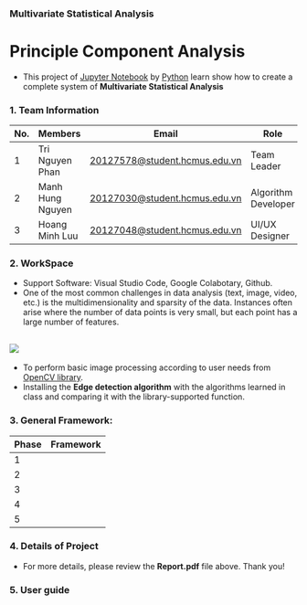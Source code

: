 ### Multivariate Statistical Analysis
# Principle Component Analysis
- This project of [Jupyter Notebook](https://jupyter.org/) by [Python](https://www.python.org/) learn show how to create a complete system of **Multivariate Statistical Analysis**

### 1. Team Information
|No.| Members          | Email                         | Role                |
|---|------------------|-------------------------------|---------------------|
| 1 | Tri Nguyen Phan  | 20127578@student.hcmus.edu.vn | Team Leader         |
| 2 | Manh Hung Nguyen | 20127030@student.hcmus.edu.vn | Algorithm Developer |
| 3 | Hoang Minh Luu   | 20127048@student.hcmus.edu.vn | UI/UX Designer      |

### 2. WorkSpace
- Support Software: Visual Studio Code, Google Colabotary, Github.
- One of the most common challenges in data analysis (text, image, video, etc.) is the multidimensionality and sparsity of the data. Instances often arise where the number of data points is very small, but each point has a large number of features.

[<img src="link_anh_cua_ban">](https://upload.wikimedia.org/wikipedia/commons/f/f7/MnistExamplesModified.png)
- 
- To perform basic image processing according to user needs from [OpenCV library](https://opencv.org/).
- Installing the **Edge detection algorithm** with the algorithms learned in class and comparing it with the library-supported function.

### 3. General Framework:
|Phase| Framework          |
|---|------------------|
| 1 |   |
| 2 |  |
| 3 |   |
| 4 |  |
| 5 |    |

### 4. Details of Project
- For more details, please review the **Report.pdf** file above. Thank you!


### 5. User guide
